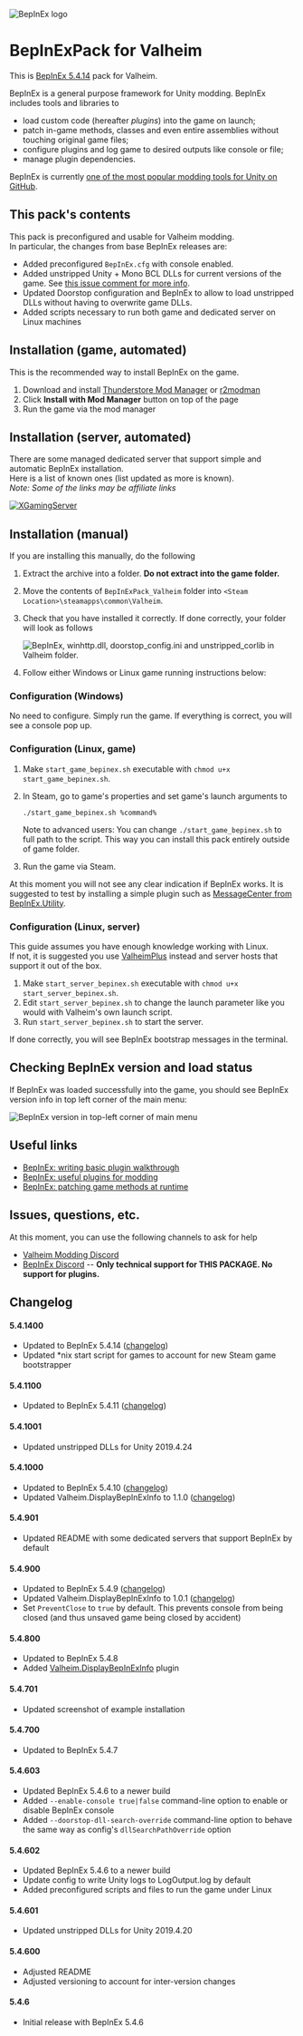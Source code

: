 ![BepInEx logo](https://avatars2.githubusercontent.com/u/39589027?s=256)

# BepInExPack for Valheim

This is [BepInEx 5.4.14](https://github.com/BepInEx/BepInEx) pack for Valheim.

BepInEx is a general purpose framework for Unity modding.
BepInEx includes tools and libraries to

* load custom code (hereafter *plugins*) into the game on launch;
* patch in-game methods, classes and even entire assemblies without touching original game files;
* configure plugins and log game to desired outputs like console or file;
* manage plugin dependencies.

BepInEx is currently [one of the most popular modding tools for Unity on GitHub](https://github.com/topics/modding?o=desc&s=stars).

## This pack's contents

This pack is preconfigured and usable for Valheim modding.  
In particular, the changes from base BepInEx releases are:

* Added preconfigured `BepInEx.cfg` with console enabled.
* Added unstripped Unity + Mono BCL DLLs for current versions of the game. See [this issue comment for more info](https://github.com/NeighTools/UnityDoorstop/issues/10#issuecomment-776921796).
* Updated Doorstop configuration and BepInEx to allow to load unstripped DLLs without having to overwrite game DLLs.
* Added scripts necessary to run both game and dedicated server on Linux machines

## Installation (game, automated)

This is the recommended way to install BepInEx on the game.

1. Download and install [Thunderstore Mod Manager](https://www.overwolf.com/app/Thunderstore-Thunderstore_Mod_Manager) or [r2modman](https://valheim.thunderstore.io/package/ebkr/r2modman/)
2. Click **Install with Mod Manager** button on top of the page
3. Run the game via the mod manager

## Installation (server, automated)

There are some managed dedicated server that support simple and automatic BepInEx installation.  
Here is a list of known ones (list updated as more is known).  
*Note: Some of the links may be affiliate links*

[![XGamingServer](https://i.imgur.com/sRUEoy0.png)](https://link.xgamingserver.com/BepInEx)

## Installation (manual)

If you are installing this manually, do the following

1. Extract the archive into a folder. **Do not extract into the game folder.**
2. Move the contents of `BepInExPack_Valheim` folder into `<Steam Location>\steamapps\common\Valheim`.
3. Check that you have installed it correctly. 
    If done correctly, your folder will look as follows

    ![BepInEx, winhttp.dll, doorstop_config.ini and unstripped_corlib in Valheim folder.](https://i.imgur.com/CPG0PXA.png)
4. Follow either Windows or Linux game running instructions below:

### Configuration (Windows)

No need to configure. Simply run the game. If everything is correct, you will see a console pop up.

### Configuration (Linux, game)

1. Make `start_game_bepinex.sh` executable with `chmod u+x start_game_bepinex.sh`.
2. In Steam, go to game's properties and set game's launch arguments to
    
	```
	./start_game_bepinex.sh %command%
	```
	
	Note to advanced users: You can change `./start_game_bepinex.sh` to full path to the script. This way you can install this pack entirely outside of game folder.
3. Run the game via Steam.

At this moment you will not see any clear indication if BepInEx works.
It is suggested to test by installing a simple plugin such as [MessageCenter from BepInEx.Utility](https://github.com/BepInEx/BepInEx.Utility).

### Configuration (Linux, server)

This guide assumes you have enough knowledge working with Linux.  
If not, it is suggested you use [ValheimPlus](https://github.com/valheimPlus/ValheimPlus) instead and server hosts that support it out of the box.

1. Make `start_server_bepinex.sh` executable with `chmod u+x start_server_bepinex.sh`.
2. Edit `start_server_bepinex.sh` to change the launch parameter like you would with Valheim's own launch script.
3. Run `start_server_bepinex.sh` to start the server.

If done correctly, you will see BepInEx bootstrap messages in the terminal.


## Checking BepInEx version and load status

If BepInEx was loaded successfully into the game, you should see BepInEx version info in top left corner of the main menu:

![BepInEx version in top-left corner of main menu](https://i.imgur.com/Yha5IkQ.png)

## Useful links

* [BepInEx: writing basic plugin walkthrough](https://bepinex.github.io/bepinex_docs/v5.4.4/articles/dev_guide/plugin_tutorial/index.html)
* [BepInEx: useful plugins for modding](https://bepinex.github.io/bepinex_docs/v5.4.4/articles/dev_guide/dev_tools.html)
* [BepInEx: patching game methods at runtime](https://bepinex.github.io/bepinex_docs/v5.4.4/articles/dev_guide/runtime_patching.html)

## Issues, questions, etc.

At this moment, you can use the following channels to ask for help

* [Valheim Modding Discord](https://discord.gg/RBq2mzeu4z)
* [BepInEx Discord](https://discord.gg/MpFEDAg) -- **Only technical support for THIS PACKAGE. No support for plugins.**

## Changelog

#### 5.4.1400

* Updated to BepInEx 5.4.14 ([changelog](https://github.com/BepInEx/BepInEx/releases/tag/v5.4.14))
* Updated *nix start script for games to account for new Steam game bootstrapper

#### 5.4.1100

* Updated to BepInEx 5.4.11 ([changelog](https://github.com/BepInEx/BepInEx/releases/tag/v5.4.11))

#### 5.4.1001

* Updated unstripped DLLs for Unity 2019.4.24

#### 5.4.1000

* Updated to BepInEx 5.4.10 ([changelog](https://github.com/BepInEx/BepInEx/releases/tag/v5.4.10))
* Updated Valheim.DisplayBepInExInfo to 1.1.0 ([changelog](https://github.com/Valheim-Modding/Valheim.DisplayBepInExInfo/releases/tag/v1.1.0))

#### 5.4.901

* Updated README with some dedicated servers that support BepInEx by default

#### 5.4.900

* Updated to BepInEx 5.4.9 ([changelog](https://github.com/BepInEx/BepInEx/releases/tag/v5.4.9))
* Updated Valheim.DisplayBepInExInfo to 1.0.1 ([changelog](https://github.com/Valheim-Modding/Valheim.DisplayBepInExInfo/releases))
* Set `PreventClose` to `true` by default. This prevents console from being closed (and thus unsaved game being closed by accident)

#### 5.4.800

* Updated to BepInEx 5.4.8
* Added [Valheim.DisplayBepInExInfo](https://github.com/Valheim-Modding/Valheim.DisplayBepInExInfo) plugin

#### 5.4.701

* Updated screenshot of example installation

#### 5.4.700

* Updated to BepInEx 5.4.7

#### 5.4.603

* Updated BepInEx 5.4.6 to a newer build
* Added `--enable-console true|false` command-line option to enable or disable BepInEx console
* Added `--doorstop-dll-search-override` command-line option to behave the same way as config's `dllSearchPathOverride` option

#### 5.4.602

* Updated BepInEx 5.4.6 to a newer build
* Update config to write Unity logs to LogOutput.log by default
* Added preconfigured scripts and files to run the game under Linux

#### 5.4.601

* Updated unstripped DLLs for Unity 2019.4.20

#### 5.4.600

* Adjusted README
* Adjusted versioning to account for inter-version changes

#### 5.4.6

* Initial release with BepInEx 5.4.6